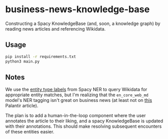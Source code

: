 # business-news-knowledge-base

Constructing a Spacy KnowledgeBase (and, soon, a knowledge graph) by reading news articles and referencing Wikidata.

## Usage

```bash
pip install -r requirements.txt
python3 main.py
```


## Notes

We use the [entity type labels](https://spacy.io/api/annotation#named-entities) from Spacy NER to query Wikidata for appropriate entity matches, but I'm realizing that the `en_core_web_md` model's NER tagging isn't great on business news (at least not on [this](https://www.cnbc.com/2020/09/22/palantir-says-it-expects-42percent-revenue-growth-this-year-to-1point06-billion.html) Palantir article).

The plan is to add a human-in-the-loop component where the user annotates the article to their liking, and a spacy KnowledgeBase is updated with their annotations. This should make resolving subsequent encounters of these entities easier.


